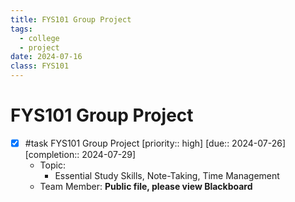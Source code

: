 ```yaml
---
title: FYS101 Group Project
tags:
  - college
  - project
date: 2024-07-16
class: FYS101
---
```


# FYS101 Group Project

- [x] #task FYS101 Group Project  [priority:: high]  [due:: 2024-07-26]  [completion:: 2024-07-29]
	- Topic:
		-  Essential Study Skills, Note-Taking, Time Management 
	- Team Member: **Public file, please view Blackboard**
